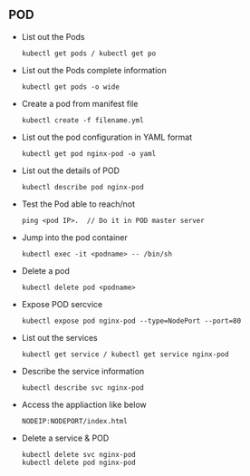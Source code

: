 ## POD

- List out the Pods

      kubectl get pods / kubectl get po
  
- List out the Pods complete information
  
      kubectl get pods -o wide
  
- Create a pod from manifest file
  
      kubectl create -f filename.yml
  
- List out the pod configuration in YAML format
  
  
      kubectl get pod nginx-pod -o yaml
  
- List out the details of POD
  
      kubectl describe pod nginx-pod
  
- Test the Pod able to reach/not
  
      ping <pod IP>.  // Do it in POD master server
  
- Jump into the pod container
      
      kubectl exec -it <podname> -- /bin/sh
  
- Delete a pod
   
      kubectl delete pod <podname>
  
- Expose POD sercvice 

      kubectl expose pod nginx-pod --type=NodePort --port=80
      
- List out the services

      kubectl get service / kubectl get service nginx-pod
      
- Describe the service information

      kubectl describe svc nginx-pod
      
- Access the appliaction like below
   
      NODEIP:NODEPORT/index.html
      
- Delete a service & POD
      
      kubectl delete svc nginx-pod
      kubectl delete pod nginx-pod
